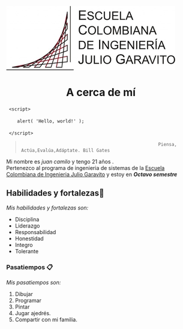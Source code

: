 ![](img/Escuela-Julio-Garavito.jpg)
<h1 align="center"">A cerca de mí</h1>

```
 <script>
  
    alert( 'Hello, world!' );
    
 </script>

```

>
>
>                                                        Piensa, Actúa,Evalúa,Adáptate. Bill Gates
>
>

Mi nombre es *juan camilo* y tengo 21 años .\
Pertenezco al programa de ingenieria de sistemas de la [Escuela Colombiana de Ingenieria Julio Garavito](https://www.escuelaing.edu.co/es/) y estoy en ***Octavo semestre***

## Habilidades y fortalezas🚀

_Mis habilidades y fortalezas son:_
* Disciplina
* Liderazgo
* Responsabilidad
* Honestidad
* Integro
* Tolerante

### Pasatiempos 📋

_Mis pasatiempos son:_
1. Dibujar
2. Programar
3. Pintar
4. Jugar ajedrés.
5. Compartir con mi familia.
